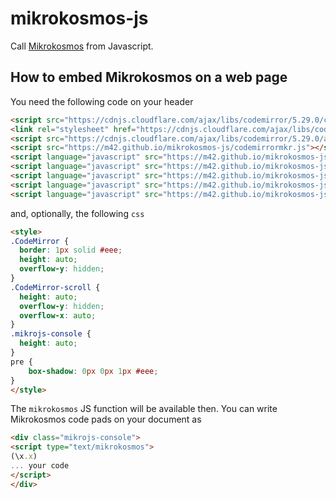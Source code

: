 # mikrokosmos-js
Call [Mikrokosmos](https://github.com/M42/mikrokosmos) from Javascript. 

## How to embed Mikrokosmos on a web page
You need the following code on your header

~~~ html
<script src="https://cdnjs.cloudflare.com/ajax/libs/codemirror/5.29.0/codemirror.min.js"></script>
<link rel="stylesheet" href="https://cdnjs.cloudflare.com/ajax/libs/codemirror/5.29.0/codemirror.css">
<script src="https://cdnjs.cloudflare.com/ajax/libs/codemirror/5.29.0/addon/mode/simple.min.js"></script>
<script src="https://m42.github.io/mikrokosmos-js/codemirrormkr.js"></script>
<script language="javascript" src="https://m42.github.io/mikrokosmos-js/rts.js"></script>
<script language="javascript" src="https://m42.github.io/mikrokosmos-js/lib.js"></script>
<script language="javascript" src="https://m42.github.io/mikrokosmos-js/out.js"></script>
<script language="javascript" src="https://m42.github.io/mikrokosmos-js/runmain.js"></script>
<script language="javascript" src="https://m42.github.io/mikrokosmos-js/mikrobox.js" defer></script>
~~~

and, optionally, the following `css`

~~~ html
<style>
.CodeMirror {
  border: 1px solid #eee;
  height: auto;
  overflow-y: hidden;
}
.CodeMirror-scroll {
  height: auto;
  overflow-y: hidden;
  overflow-x: auto;
}
.mikrojs-console {
  height: auto;
}
pre {
    box-shadow: 0px 0px 1px #eee;
}
</style>
~~~

The `mikrokosmos` JS function will be available then.
You can write Mikrokosmos code pads on your document as

~~~ html
<div class="mikrojs-console">
<script type="text/mikrokosmos">
(\x.x)
... your code
</script>
</div>
~~~
